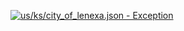[![us/ks/city_of_lenexa.json - Exception](https://img.shields.io/badge/us/ks/city_of_lenexa.json-Exception-red)](https://github.com/openaddresses/openaddresses/tree/master/sources/us/ks/city_of_lenexa.json)